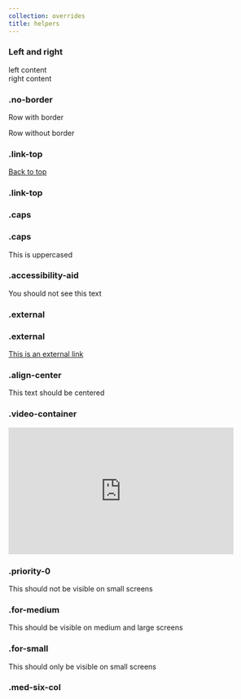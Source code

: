 ```yaml
---
collection: overrides
title: helpers
---
```


<h3>Left and right</h3>
<div class="row" id="helpers">
    <div class="twelve-col">
        <div class="left">left content</div>
        <div class="right">right content</div>
    </div>
</div>

<h3>.no-border</h3>
<div class="row" id="no-border">
    <div class="row">
        <div class="twelve-col">
            <p>Row with border</p>
        </div>
    </div>
    <div class="row no-border">
        <div class="twelve-col">
            <p>Row without border</p>
        </div>
    </div>
</div>

<h3>.link-top</h3>
<div class="row" id="link-top">
    <div class="link-top">
        <a href="#">Back to top</a>
    </div>
    <h3>.link-top</h3>
</div>

<h3>.caps</h3>
<div class="row" id="caps">
    <div class="twelve-col">
        <h3>.caps</h3>
        <p class="caps">This is uppercased</p>
    </div>
</div>

<h3>.accessibility-aid</h3>
<div class="row" id="accessibility-aid">
    <p class="accessibility-aid">You should not see this text</p>
</div>

<h3>.external</h3>
<div class="row" id="external">
    <h3>.external</h3>
    <p><a href="#" class="external">This is an external link</a></p>
</div>

<h3>.align-center</h3>
<div class="row" id="align-center">
    <p class="align-center">This text should be centered</p>
</div>

<h3>.video-container</h3>
<div class="row" id="video-container">
    <div class="twelve-col">
        <div class="video-container">
            <iframe width="442" height="249" src="http://www.youtube.com/embed/6pSslGRi-ew?rel=0&amp;wmode=opaque&amp;modestbranding=0" frameborder="0" allowfullscreen=""></iframe>
        </div>
    </div>
</div>

<h3>.priority-0</h3>
<div class="row" id="priority-0">
    <div class="twelve-col">
        <div class="priority-0">This should not be visible on small screens</div>
    </div>
</div>

<div class="row" id="for-medium">
    <h3>.for-medium</h3>
    <div class="twelve-col">
        <div class="for-medium">This should be visible on medium and large screens</div>
    </div>
</div>

<h3>.for-small</h3>
<div class="row" id="for-small">
    <div class="twelve-col">
        <div class="for-small">This should only be visible on small screens</div>
    </div>
</div>

<h3>.med-six-col</h3>
<div class="row no-border" id="med-six-col">
    <div class="med-six-col">
        <div class="three-col">
            <img src="https://placeholdit.imgix.net/~text?txtsize=33&amp;txt=350%C3%97150&amp;w=350&amp;h=150" alt="">
        </div>
        <div class="three-col">
            <img src="https://placeholdit.imgix.net/~text?txtsize=33&amp;txt=350%C3%97150&amp;w=350&amp;h=150" alt="">
        </div>
        <div class="three-col">
            <img src="https://placeholdit.imgix.net/~text?txtsize=33&amp;txt=350%C3%97150&amp;w=350&amp;h=150" alt="">
        </div>
        <div class="three-col last-col">
            <img src="https://placeholdit.imgix.net/~text?txtsize=33&amp;txt=350%C3%97150&amp;w=350&amp;h=150" alt="">
        </div>
    </div>
</div>
